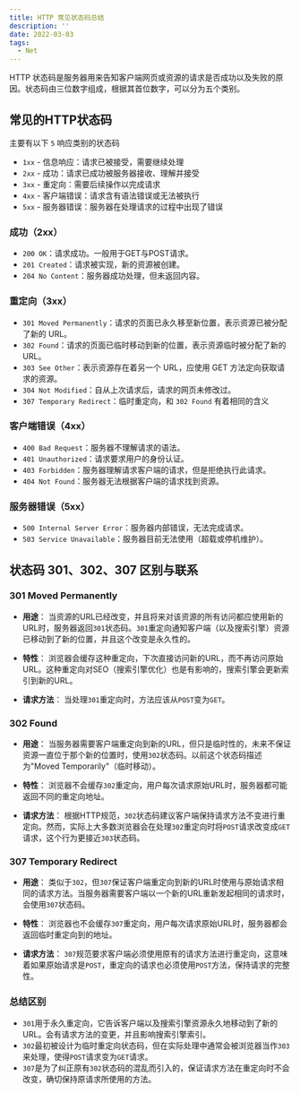 ```yaml
---
title: HTTP 常见状态码总结
description: ''
date: 2022-03-03
tags:
  - Net
---
```


HTTP 状态码是服务器用来告知客户端网页或资源的请求是否成功以及失败的原因。状态码由三位数字组成，根据其首位数字，可以分为五个类别。

## 常见的HTTP状态码

主要有以下 `5` 响应类别的状态码

- `1xx` - 信息响应：请求已被接受，需要继续处理
- `2xx` - 成功：请求已成功被服务器接收、理解并接受
- `3xx` - 重定向：需要后续操作以完成请求
- `4xx` - 客户端错误：请求含有语法错误或无法被执行
- `5xx` - 服务器错误：服务器在处理请求的过程中出现了错误

### 成功（2xx）
- `200 OK`：请求成功。一般用于GET与POST请求。
- `201 Created`：请求被实现，新的资源被创建。
- `204 No Content`：服务器成功处理，但未返回内容。

### 重定向（3xx）
- `301 Moved Permanently`：请求的页面已永久移至新位置，表示资源已被分配了新的 URL。
- `302 Found`：请求的页面已临时移动到新的位置，表示资源临时被分配了新的 URL。
- `303 See Other`：表示资源存在着另一个 URL，应使用 GET 方法定向获取请求的资源。
- `304 Not Modified`：自从上次请求后，请求的网页未修改过。
- `307 Temporary Redirect`：临时重定向，和 `302 Found` 有着相同的含义

### 客户端错误（4xx）
- `400 Bad Request`：服务器不理解请求的语法。
- `401 Unauthorized`：请求要求用户的身份认证。
- `403 Forbidden`：服务器理解请求客户端的请求，但是拒绝执行此请求。
- `404 Not Found`：服务器无法根据客户端的请求找到资源。

### 服务器错误（5xx）
- `500 Internal Server Error`：服务器内部错误，无法完成请求。
- `503 Service Unavailable`：服务器目前无法使用（超载或停机维护）。


## 状态码 301、302、307 区别与联系

### 301 Moved Permanently

- **用途**：
  当资源的URL已经改变，并且将来对该资源的所有访问都应使用新的URL时，服务器返回`301`状态码。`301`重定向通知客户端（以及搜索引擎）资源已移动到了新的位置，并且这个改变是永久性的。

- **特性**：
  浏览器会缓存这种重定向，下次直接访问新的URL，而不再访问原始URL。这种重定向对SEO（搜索引擎优化）也是有影响的，搜索引擎会更新索引到新的URL。

- **请求方法**：
  当处理`301`重定向时，方法应该从`POST`变为`GET`。

### 302 Found

- **用途**：
  当服务器需要客户端重定向到新的URL，但只是临时性的，未来不保证资源一直位于那个新的位置时，使用`302`状态码。以前这个状态码描述为"Moved Temporarily"（临时移动）。

- **特性**：
  浏览器不会缓存`302`重定向，用户每次请求原始URL时，服务器都可能返回不同的重定向地址。

- **请求方法**：
  根据HTTP规范，`302`状态码建议客户端保持请求方法不变进行重定向。然而，实际上大多数浏览器会在处理`302`重定向时将`POST`请求改变成`GET`请求，这个行为更接近`303`状态码。

### 307 Temporary Redirect

- **用途**：
  类似于`302`，但`307`保证客户端重定向到新的URL时使用与原始请求相同的请求方法。当服务器需要客户端以一个新的URL重新发起相同的请求时，会使用`307`状态码。

- **特性**：
  浏览器也不会缓存`307`重定向，用户每次请求原始URL时，服务器都会返回临时重定向到的地址。

- **请求方法**：
  `307`规范要求客户端必须使用原有的请求方法进行重定向，这意味着如果原始请求是`POST`，重定向的请求也必须使用`POST`方法，保持请求的完整性。

### 总结区别

- `301`用于永久重定向，它告诉客户端以及搜索引擎资源永久地移动到了新的URL。会有请求方法的变更，并且影响搜索引擎索引。
- `302`最初被设计为临时重定向状态码，但在实际处理中通常会被浏览器当作`303`来处理，使得`POST`请求变为`GET`请求。
- `307`是为了纠正原有`302`状态码的混乱而引入的，保证请求方法在重定向时不会改变，确切保持原请求所使用的方法。